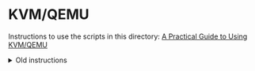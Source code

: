 # KVM/QEMU

Instructions to use the scripts in this directory:
[A Practical Guide to Using KVM/QEMU](https://linux.harshkapadia.me/kvm-qemu)

<details>

<summary>Old instructions</summary>

## Setup

- Run the [`install`](install) script **without** `sudo` permissions. The script
  will prompt the user for the `sudo` password when required.

    ```bash
    $ ./install

    # OR

    $ ./install --force # To force the install even if KVM already exists
    ```

- To operate KVM in bridged mode so that VMs get their own IP addresses and are
  not NATted, follow [Setting up KVM virtual machines using a bridge network on an Ubuntu host](https://www.dzombak.com/blog/2024/02/setting-up-kvm-virtual-machines-using-a-bridged-network).
    - Use a Netplan similar to the one in [`sample-netplan.yaml`](sample-netplan.yaml).
- To spin up VMs (Rough instructions)
    - GUI: `sudo virt-manager`
        - Might have to copy `~/.Xauthority` to `/root` to get X11 Forwarding to
          work
        - Create a dir where ISOs will be stored.
        - Create a dir where all VM storage files (e.g.: `*.qcow2` files) will
          be stored.
        - Create a new volume in the VM storage directory.
        - Choose the bridge network newly added to `sudo virsh net-list`.
        - To add a secondary bridge
            - NOTE: It doesn't need to have an IP configured or
              a DHCP server on the network for it to be created in the host and
              attached to a VM.)
            - Create the bridge using the instructions in the article linked
              above (`virsh net-define path/to/bridge-file.xml`).
            - Create a VM with the primary bridge and add this secondary bridge
              later using the link below.
            - Use [How to add an additional network interface on a KVM vm?](https://unix.stackexchange.com/a/671997)
                - The `sudo virsh edit <vm_name>` method in the link above.
    - CLI: `sudo virt-install`
        - `virt-builder` can be used to prepare ISOs.

## Known Issues

- In case 'Display output is not active' errors don't go away, switching the
  video driver from 'Virtio' to 'VGA' might help.
    - Very easy to do this through `virt-manager`
        - Open up a VM, click on the blue 'i' button at the top and go to the
          'Video' section.

</details>

